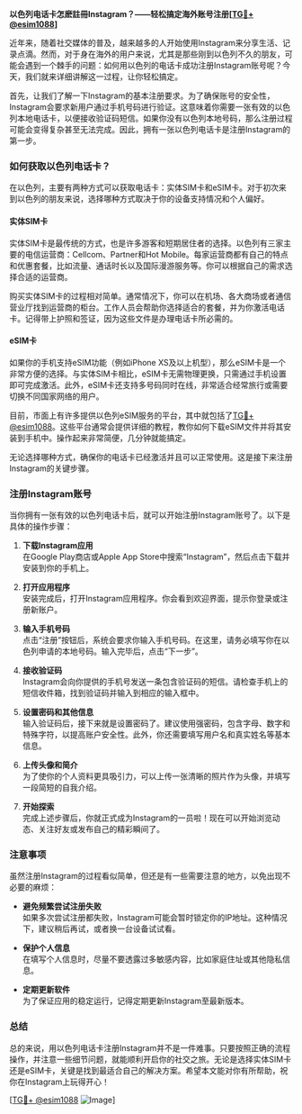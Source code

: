 **以色列电话卡怎麽註冊Instagram？——轻松搞定海外账号注册[[TG💪+ @esim1088](https://t.me/s/esim1088)]**

近年来，随着社交媒体的普及，越来越多的人开始使用Instagram来分享生活、记录点滴。然而，对于身在海外的用户来说，尤其是那些刚到以色列不久的朋友，可能会遇到一个棘手的问题：如何用以色列的电话卡成功注册Instagram账号呢？今天，我们就来详细讲解这一过程，让你轻松搞定。

首先，让我们了解一下Instagram的基本注册要求。为了确保账号的安全性，Instagram会要求新用户通过手机号码进行验证。这意味着你需要一张有效的以色列本地电话卡，以便接收验证码短信。如果你没有以色列本地号码，那么注册过程可能会变得复杂甚至无法完成。因此，拥有一张以色列电话卡是注册Instagram的第一步。

### 如何获取以色列电话卡？

在以色列，主要有两种方式可以获取电话卡：实体SIM卡和eSIM卡。对于初次来到以色列的朋友来说，选择哪种方式取决于你的设备支持情况和个人偏好。

#### 实体SIM卡

实体SIM卡是最传统的方式，也是许多游客和短期居住者的选择。以色列有三家主要的电信运营商：Cellcom、Partner和Hot Mobile。每家运营商都有自己的特点和优惠套餐，比如流量、通话时长以及国际漫游服务等。你可以根据自己的需求选择合适的运营商。

购买实体SIM卡的过程相对简单。通常情况下，你可以在机场、各大商场或者通信营业厅找到运营商的柜台。工作人员会帮助你选择适合的套餐，并为你激活电话卡。记得带上护照和签证，因为这些文件是办理电话卡所必需的。

#### eSIM卡

如果你的手机支持eSIM功能（例如iPhone XS及以上机型），那么eSIM卡是一个非常方便的选择。与实体SIM卡相比，eSIM卡无需物理更换，只需通过手机设置即可完成激活。此外，eSIM卡还支持多号码同时在线，非常适合经常旅行或需要切换不同国家网络的用户。

目前，市面上有许多提供以色列eSIM服务的平台，其中就包括了[TG💪+ @esim1088](https://t.me/s/esim1088)。这些平台通常会提供详细的教程，教你如何下载eSIM文件并将其安装到手机中。操作起来非常简便，几分钟就能搞定。

无论选择哪种方式，确保你的电话卡已经激活并且可以正常使用。这是接下来注册Instagram的关键步骤。

### 注册Instagram账号

当你拥有一张有效的以色列电话卡后，就可以开始注册Instagram账号了。以下是具体的操作步骤：

1. **下载Instagram应用**  
   在Google Play商店或Apple App Store中搜索“Instagram”，然后点击下载并安装到你的手机上。

2. **打开应用程序**  
   安装完成后，打开Instagram应用程序。你会看到欢迎界面，提示你登录或注册新账户。

3. **输入手机号码**  
   点击“注册”按钮后，系统会要求你输入手机号码。在这里，请务必填写你在以色列申请的本地号码。输入完毕后，点击“下一步”。

4. **接收验证码**  
   Instagram会向你提供的手机号发送一条包含验证码的短信。请检查手机上的短信收件箱，找到验证码并输入到相应的输入框中。

5. **设置密码和其他信息**  
   输入验证码后，接下来就是设置密码了。建议使用强密码，包含字母、数字和特殊字符，以提高账户安全性。此外，你还需要填写用户名和真实姓名等基本信息。

6. **上传头像和简介**  
   为了使你的个人资料更具吸引力，可以上传一张清晰的照片作为头像，并填写一段简短的自我介绍。

7. **开始探索**  
   完成上述步骤后，你就正式成为Instagram的一员啦！现在可以开始浏览动态、关注好友或发布自己的精彩瞬间了。

### 注意事项

虽然注册Instagram的过程看似简单，但还是有一些需要注意的地方，以免出现不必要的麻烦：

- **避免频繁尝试注册失败**  
  如果多次尝试注册都失败，Instagram可能会暂时锁定你的IP地址。这种情况下，建议稍后再试，或者换一台设备试试看。

- **保护个人信息**  
  在填写个人信息时，尽量不要透露过多敏感内容，比如家庭住址或其他隐私信息。

- **定期更新软件**  
  为了保证应用的稳定运行，记得定期更新Instagram至最新版本。

### 总结

总的来说，用以色列电话卡注册Instagram并不是一件难事。只要按照正确的流程操作，并注意一些细节问题，就能顺利开启你的社交之旅。无论是选择实体SIM卡还是eSIM卡，关键是找到最适合自己的解决方案。希望本文能对你有所帮助，祝你在Instagram上玩得开心！

[[TG💪+ @esim1088](https://t.me/s/esim1088) ![Image](https://i.postimg.cc/4NQfJmqS/Snipaste-2025-05-13-00-14-12.png)]